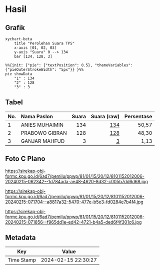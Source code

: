 # Hasil

## Grafik

```mermaid
xychart-beta
    title "Perolehan Suara TPS"
    x-axis [01, 02, 03]
    y-axis "Suara" 0 --> 134
    bar [134, 128, 3]
```

```mermaid
%%{init: {"pie": {"textPosition": 0.5}, "themeVariables": {"pieOuterStrokeWidth": "5px"}} }%%
pie showData
    "1" : 134
    "2" : 128
    "3" : 3
```

## Tabel

| No. | Nama Paslon    | Suara | Suara (raw) | Persentase |
|:--- |:-------------- | -----:| -----------:| ----------:|
| 1   | ANIES MUHAIMIN | 134   | [134][p-1]  | 50,57      |
| 2   | PRABOWO GIBRAN | 128   | [128][p-2]  | 48,30      |
| 3   | GANJAR MAHFUD  | 3     | [3][p-3]    | 1,13       |


[p-1]: https://github.com/gigit-pemilu/pemilu-2024-81-maluku/blob/main/pilpres/hitung-suara/sub/81-maluku/sub/01-maluku-tengah/sub/15-leihitu/sub/2012-wakal/sub/006-tps/sub/paslon-1.txt
[p-2]: https://github.com/gigit-pemilu/pemilu-2024-81-maluku/blob/main/pilpres/hitung-suara/sub/81-maluku/sub/01-maluku-tengah/sub/15-leihitu/sub/2012-wakal/sub/006-tps/sub/paslon-2.txt
[p-3]: https://github.com/gigit-pemilu/pemilu-2024-81-maluku/blob/main/pilpres/hitung-suara/sub/81-maluku/sub/01-maluku-tengah/sub/15-leihitu/sub/2012-wakal/sub/006-tps/sub/paslon-3.txt

## Foto C Plano

https://sirekap-obj-formc.kpu.go.id/6ad7/pemilu/ppwp/81/01/15/20/12/8101152012006-20240215-062342--1d784ada-ae48-4620-8d32-c005b7dd6d68.jpg

https://sirekap-obj-formc.kpu.go.id/6ad7/pemilu/ppwp/81/01/15/20/12/8101152012006-20240215-071704--a8817a32-5470-477e-b5e3-fd0284e7b4f4.jpg

https://sirekap-obj-formc.kpu.go.id/6ad7/pemilu/ppwp/81/01/15/20/12/8101152012006-20240215-071856--f965dd1e-ed42-4721-b4a5-ded6f4f301c6.jpg


## Metadata

| Key        | Value               |
| ---------- | ------------------- |
| Time Stamp | 2024-02-15 22:30:27 |



